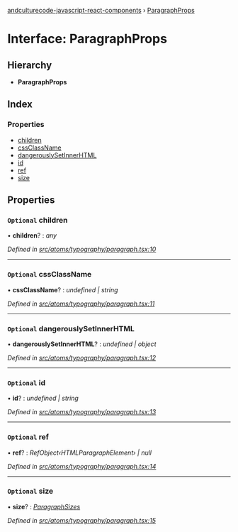 [andculturecode-javascript-react-components](../README.md) › [ParagraphProps](paragraphprops.md)

# Interface: ParagraphProps

## Hierarchy

* **ParagraphProps**

## Index

### Properties

* [children](paragraphprops.md#optional-children)
* [cssClassName](paragraphprops.md#optional-cssclassname)
* [dangerouslySetInnerHTML](paragraphprops.md#optional-dangerouslysetinnerhtml)
* [id](paragraphprops.md#optional-id)
* [ref](paragraphprops.md#optional-ref)
* [size](paragraphprops.md#optional-size)

## Properties

### `Optional` children

• **children**? : *any*

*Defined in [src/atoms/typography/paragraph.tsx:10](https://github.com/AndcultureCode/AndcultureCode.JavaScript.React.Components/blob/3b573d9/src/atoms/typography/paragraph.tsx#L10)*

___

### `Optional` cssClassName

• **cssClassName**? : *undefined | string*

*Defined in [src/atoms/typography/paragraph.tsx:11](https://github.com/AndcultureCode/AndcultureCode.JavaScript.React.Components/blob/3b573d9/src/atoms/typography/paragraph.tsx#L11)*

___

### `Optional` dangerouslySetInnerHTML

• **dangerouslySetInnerHTML**? : *undefined | object*

*Defined in [src/atoms/typography/paragraph.tsx:12](https://github.com/AndcultureCode/AndcultureCode.JavaScript.React.Components/blob/3b573d9/src/atoms/typography/paragraph.tsx#L12)*

___

### `Optional` id

• **id**? : *undefined | string*

*Defined in [src/atoms/typography/paragraph.tsx:13](https://github.com/AndcultureCode/AndcultureCode.JavaScript.React.Components/blob/3b573d9/src/atoms/typography/paragraph.tsx#L13)*

___

### `Optional` ref

• **ref**? : *RefObject‹HTMLParagraphElement› | null*

*Defined in [src/atoms/typography/paragraph.tsx:14](https://github.com/AndcultureCode/AndcultureCode.JavaScript.React.Components/blob/3b573d9/src/atoms/typography/paragraph.tsx#L14)*

___

### `Optional` size

• **size**? : *[ParagraphSizes](../enums/paragraphsizes.md)*

*Defined in [src/atoms/typography/paragraph.tsx:15](https://github.com/AndcultureCode/AndcultureCode.JavaScript.React.Components/blob/3b573d9/src/atoms/typography/paragraph.tsx#L15)*

